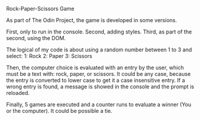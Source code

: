 Rock-Paper-Scissors Game

As part of The Odin Project, the game is developed in some versions.

  First, only to run in the console.
  Second, adding styles.
  Third, as part of the second, using the DOM.

The logical of my code is about using a random number between 1 to 3 and select:
  1: Rock
  2: Paper
  3: Scissors

Then, the computer choice is evaluated with an entry by the user, which must be a text with: rock, paper, or scissors. It could be any case, because the entry is converted to lower case to get it a case insensitive entry. If a wrong entry is found, a message is showed in the console and the prompt is reloaded.

Finally, 5 games are executed and a counter runs to evaluate a winner (You or the computer). It could be possible a tie.